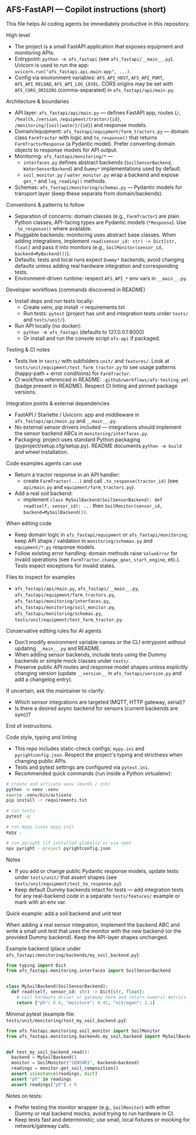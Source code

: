 ## AFS-FastAPI — Copilot instructions (short)

This file helps AI coding agents be immediately productive in this repository.

High level
- The project is a small FastAPI application that exposes equipment and monitoring APIs.
- Entrypoint: `python -m afs_fastapi` (see `afs_fastapi/__main__.py`). Uvicorn is used to run the app: `uvicorn.run("afs_fastapi.api.main:app", ...)`.
- Config via environment variables: `AFS_API_HOST`, `AFS_API_PORT`, `AFS_API_RELOAD`, `AFS_API_LOG_LEVEL`. CORS origins may be set with `AFS_CORS_ORIGINS` (comma-separated) in `afs_fastapi/api/main.py`.

Architecture & boundaries
- API layer: `afs_fastapi/api/main.py` — defines FastAPI app, routes (`/`, `/health`, `/version`, `/equipment/tractor/{id}`, `/monitoring/{soil|water}/{id}`) and response models.
- Domain/equipment: `afs_fastapi/equipment/farm_tractors.py` — domain class `FarmTractor` with logic and `to_response()` that returns `FarmTractorResponse` (a Pydantic model). Prefer converting domain objects to response models for API output.
- Monitoring: `afs_fastapi/monitoring/*` —
  - `interfaces.py` defines abstract backends (`SoilSensorBackend`, `WaterSensorBackend`) and `Dummy*` implementations used by default.
  - `soil_monitor.py` / `water_monitor.py` wrap a backend and expose `get_*` and `log_reading()` methods.
- Schemas: `afs_fastapi/monitoring/schemas.py` — Pydantic models for transport layer (keep these separate from domain/backends).

Conventions & patterns to follow
- Separation of concerns: domain classes (e.g., `FarmTractor`) are plain Python classes; API-facing types are Pydantic models (`*Response`). Use `.to_response()` where available.
- Pluggable backends: monitoring uses abstract base classes. When adding integrations, implement `read(sensor_id: str) -> Dict[str, float]` and pass it into monitors (e.g., `SoilMonitor(sensor_id, backend=MyBackend())`).
- Defaults: tests and local runs expect `Dummy*` backends; avoid changing defaults unless adding real hardware integration and corresponding tests.
- Environment-driven runtime: respect `AFS_API_*` env vars in `__main__.py`.

Developer workflows (commands discovered in README)
- Install deps and run tests locally:
  - Create venv, pip install -r requirements.txt
  - Run tests: `pytest` (project has unit and integration tests under `tests/` and `tests/unit/`).
- Run API locally (no docker):
  - `python -m afs_fastapi` (defaults to 127.0.0.1:8000)
  - Or install and run the console script `afs-api` if packaged.

Testing & CI notes
- Tests live in `tests/` with subfolders `unit/` and `features/`. Look at `tests/unit/equipment/test_farm_tractor.py` to see usage patterns (happy-path + error conditions) for `FarmTractor`.
- CI workflow referenced in README: `.github/workflows/afs-testing.yml` (badge present in README). Respect CI linting and pinned package versions.

Integration points & external dependencies
- FastAPI / Starlette / Uvicorn: app and middleware in `afs_fastapi/api/main.py` and `__main__.py`.
- No external sensor drivers included — integrations should implement the sensor backend ABCs in `monitoring/interfaces.py`.
- Packaging: project uses standard Python packaging (pyproject/setup.cfg/setup.py). README documents `python -m build` and wheel installation.

Code examples agents can use
- Return a tractor response in an API handler:
  - create `FarmTractor(...)` and call `.to_response(tractor_id)` (see `api/main.py` and `equipment/farm_tractors.py`).
- Add a real soil backend:
  - implement `class MySoilBackend(SoilSensorBackend): def read(self, sensor_id): ...` then `SoilMonitor(sensor_id, backend=MySoilBackend())`.

When editing code
- Keep domain logic in `afs_fastapi/equipment` or `afs_fastapi/monitoring`; keep API shape / validation in `monitoring/schemas.py` and `equipment/*.py` response models.
- Follow existing error handling: domain methods raise `ValueError` for invalid operations (see `FarmTractor.change_gear`, `start_engine`, etc.). Tests expect exceptions for invalid states.

Files to inspect for examples
- `afs_fastapi/api/main.py`, `afs_fastapi/__main__.py`, `afs_fastapi/equipment/farm_tractors.py`, `afs_fastapi/monitoring/interfaces.py`, `afs_fastapi/monitoring/soil_monitor.py`, `afs_fastapi/monitoring/schemas.py`, `tests/unit/equipment/test_farm_tractor.py`.

Conservative editing rules for AI agents
- Don't modify environment variable names or the CLI entrypoint without updating `__main__.py` and README.
- When adding sensor backends, include tests using the Dummy backends or simple mock classes under `tests/`.
- Preserve public API routes and response model shapes unless explicitly changing version (update `__version__` in `afs_fastapi/version.py` and add a changelog entry).

If uncertain, ask the maintainer to clarify:
- Which sensor integrations are targeted (MQTT, HTTP gateway, serial)?
- Is there a desired async backend for sensors (current backends are sync)?

End of instructions.

Code style, typing and linting
- This repo includes static-check configs: `mypy.ini` and `pyrightconfig.json`. Respect the project's typing and strictness when changing public APIs.
- Tests and pytest settings are configured via `pytest.ini`.
- Recommended quick commands (run inside a Python virtualenv):

```bash
# create and activate venv (macOS / zsh)
python -m venv .venv
source .venv/bin/activate
pip install -r requirements.txt

# run tests
pytest -q

# run mypy (uses mypy.ini)
mypy .

# run pyright (if installed globally or via npm)
npx pyright --project pyrightconfig.json
```

Notes
- If you add or change public Pydantic response models, update tests under `tests/unit/` that assert shapes (see `tests/unit/equipment/test_to_response.py`).
- Keep default Dummy backends intact for tests — add integration tests for any real-backend code in a separate `tests/features/` example or mark with an env var.

Quick example: add a soil backend and unit test

When adding a real sensor integration, implement the backend ABC and write a small unit test that uses the monitor with the new backend (or the provided Dummy backend). Keep the API-layer shapes unchanged.

Example backend (place under `afs_fastapi/monitoring/backends/my_soil_backend.py`):

```python
from typing import Dict
from afs_fastapi.monitoring.interfaces import SoilSensorBackend


class MySoilBackend(SoilSensorBackend):
  def read(self, sensor_id: str) -> Dict[str, float]:
    # call hardware driver or gateway here and return numeric metrics
    return {"ph": 6.8, "moisture": 0.42, "nitrogen": 1.1}

```

Minimal pytest (example file: `tests/unit/monitoring/test_my_soil_backend.py`):

```python
from afs_fastapi.monitoring.soil_monitor import SoilMonitor
from afs_fastapi.monitoring.backends.my_soil_backend import MySoilBackend


def test_my_soil_backend_read():
  backend = MySoilBackend()
  monitor = SoilMonitor("SENSOR1", backend=backend)
  readings = monitor.get_soil_composition()
  assert isinstance(readings, dict)
  assert "ph" in readings
  assert readings["ph"] > 0

```

Notes on tests:
- Prefer testing the monitor wrapper (e.g., `SoilMonitor`) with either Dummy or real backend mocks; avoid trying to run hardware in CI.
- Keep tests fast and deterministic; use small, local fixtures or mocking for network/gateway calls.

